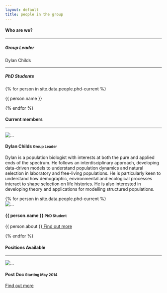 ```yaml
---
layout: default
title: people in the group
---
```


<div class="col-sm-3 col-md-2">
  <h4 class>Who are we?</h4>
  <hr>
  <h5>Group Leader</h5>
  <p>Dylan Childs</p>
  <hr>
  <h5>PhD Students</h5>
    {% for person in site.data.people.phd-current %}
	  <p>{{ person.name }}</p>
    {% endfor %}
	<br>
</div>

<div class="col-sm-9 col-md-10">
  <h4>Current members</h4>
  <hr>
  <div class="thumbnail right-caption">
    <img data-src="holder.js/120x120" alt="..." class="img-rounded">
    <div class="caption">
      <h4>Dylan Childs <small>Group Leader</small></h4>
      <p class="text-justify">Dylan is a population biologist with interests at both the pure and applied ends of the spectrum. He follows an interdisciplinary approach, developing data-driven models to understand population dynamics and natural selection in laboratory and free-living populations. He is particularly keen to understand how demographic, environmental and ecological processes interact to shape selection on life histories. He is also interested in developing theory and applications for modelling structured populations.</p>
    </div>
  </div>
  {% for person in site.data.people.phd-current %}
  <div class="thumbnail right-caption">
    <img data-src="holder.js/120x120" alt="..." class="img-rounded"">
    <div class="caption">
      <h4>{{ person.name }} <small>PhD Student</small></h4>
      <p>{{ person.about }}<a href="#"> Find out more</a></p>
    </div>
  </div>
  {% endfor %}      	
  <h4>Positions Available</h4>
  <hr>
  <div class="thumbnail right-caption">
    <img data-src="holder.js/120x120" alt="..." class="img-circle">
    <div class="caption">
      <h4>Post Doc <small>Starting May 2014</small></h4>
      <p><span data-lorem="4s"></span><a href="#"> Find out more</a></p>
    </div>
  </div>
</div>
